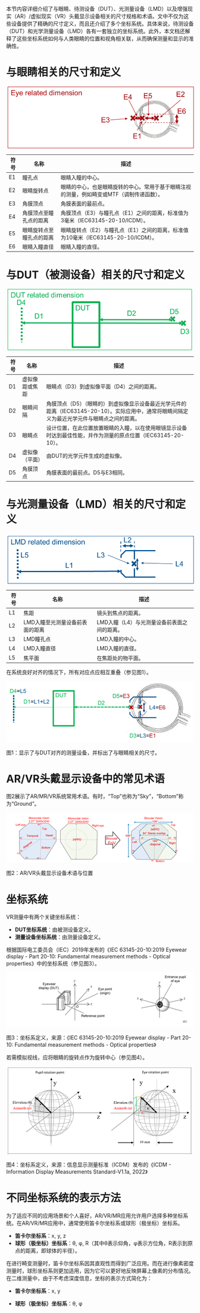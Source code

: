 本节内容详细介绍了与眼睛、待测设备（DUT）、光测量设备（LMD）以及增强现实（AR）/虚拟现实（VR）头戴显示设备相关的尺寸规格和术语。文中不仅为这些设备提供了精确的尺寸定义，而且还介绍了多个坐标系统。具体来说，待测设备（DUT）和光学测量设备（LMD）各有一套独立的坐标系统。此外，本文档还解释了这些坐标系统如何与人类眼睛的位置和视角相关联，从而确保测量和显示的准确性。



# 与眼睛相关的尺寸和定义

![image-20240705203825459](assets/image-20240705203825459.png)

| 符号 | 名称                     | 描述                                                         |
| ---- | ------------------------ | ------------------------------------------------------------ |
| E1   | 瞳孔点                   | 眼睛入瞳的中心。                                             |
| E2   | 眼睛旋转点               | 眼睛的中心，也是眼睛旋转的中心。常用于基于眼睛注视的测量，例如畸变或MTF（调制传递函数）。 |
| E3   | 角膜顶点                 | 角膜表面的最前点。                                           |
| E4   | 角膜顶点至瞳孔点的距离   | 角膜顶点（E3）与瞳孔点（E1）之间的距离，标准值为3毫米（IEC63145-20-10/ICDM）。 |
| E5   | 眼睛旋转点至瞳孔点的距离 | 眼睛旋转点（E2）与瞳孔点（E1）之间的距离，标准值为10毫米（IEC63145-20-10/ICDM）。 |
| E6   | 眼睛入瞳直径             | 眼睛入瞳的直径。                                             |



# 与DUT（被测设备）相关的尺寸和定义

![image-20240705204000708](assets/image-20240705204000708.png)

| 符号 | 名称           | 描述                                                         |
| ---- | -------------- | ------------------------------------------------------------ |
| D1   | 虚拟像距或焦距 | 眼睛点（D3）到虚拟像平面（D4）之间的距离。                   |
| D2   | 眼睛间隔       | 角膜顶点（D5）（眼睛的）到虚拟像显示设备最近光学元件的距离（IEC63145-20-10）。实际应用中，通常将眼睛间隔定义为最近光学元件与眼睛点之间的距离。 |
| D3   | 眼睛点         | 设计位置，在此位置放置眼睛的入瞳，以在使用眼镜显示设备时达到最佳性能，并作为测量的原点位置（IEC63145-20-10）。 |
| D4   | 虚拟像（平面） | 由DUT的光学元件生成的虚拟像。                                |
| D5   | 角膜顶点       | 角膜表面的最前点。D5与E3相同。                               |



# 与光测量设备（LMD）相关的尺寸和定义

![image-20240705204150814](assets/image-20240705204150814.png)

| 符号 | 名称                            | 描述                                        |
| ---- | ------------------------------- | ------------------------------------------- |
| L1   | 焦距                            | 镜头到焦点的距离。                          |
| L2   | LMD入瞳至光测量设备前表面的距离 | LMD入瞳（L4）与光测量设备前表面之间的距离。 |
| L3   | LMD瞳孔点                       | LMD入瞳的中心。                             |
| L4   | LMD入瞳直径                     | LMD入瞳的直径。                             |
| L5   | 焦平面                          | 在焦距处的物平面。                          |



在系统良好对齐的情况下，所有对应点应相互重叠（参见图1）。

![image-20240705204320247](assets/image-20240705204320247.png)

图1：显示了与DUT对齐的测量设备，并标出了与眼睛相关的尺寸。



# AR/VR头戴显示设备中的常见术语

图2展示了AR/MR/VR系统常用术语。有时，“Top”也称为“Sky”，“Bottom”称为“Ground”。

![image-20240706112039869](assets/image-20240706112039869.png)

图2：AR/VR头戴显示设备术语与位置



# 坐标系统

VR测量中有两个关键坐标系统：

- **DUT坐标系统**：由被测设备定义。
- **测量设备坐标系统**：由测量设备定义。

根据国际电工委员会（IEC）2019年发布的《IEC 63145-20-10:2019 Eyewear display - Part 20-10: Fundamental measurement methods - Optical properties》中的坐标系统（参见图3）。

![image-20240706114212528](assets/image-20240706114212528.png)

图3：坐标系定义，来源：《IEC 63145-20-10:2019 Eyewear display - Part 20-10: Fundamental measurement methods - Optical properties》



若需模拟视线，应将眼睛的旋转点作为旋转中心（参见图4）。

![image-20240706114334038](assets/image-20240706114334038.png)

图4：坐标系定义，来源：信息显示测量标准（ICDM）发布的《ICDM - Information Display Measurements Standard-V1.1a, 2022》



# 不同坐标系统的表示方法

为了适应不同的应用场景和个人喜好，AR/VR/MR应用允许用户选择多种坐标系统。在AR/VR/MR应用中，通常使用笛卡尔坐标系或球形（极坐标）坐标系。

- **笛卡尔坐标系**：x, y, z
- **球形（极坐标）坐标系**：θ, φ, R（其中θ表示仰角，φ表示方位角，R表示到原点的距离，即球体的半径）。

在进行畸变测量时，笛卡尔坐标系因其直观性而得到广泛应用。而在进行像素密度测量时，球形坐标系则更加适用，因为它可以更好地反映屏幕上像素的分布情况。在二维测量中，由于不考虑深度信息，坐标的表示方式简化为：

- **笛卡尔坐标系**：x, y

- **球形（极坐标）坐标系**：θ, φ
